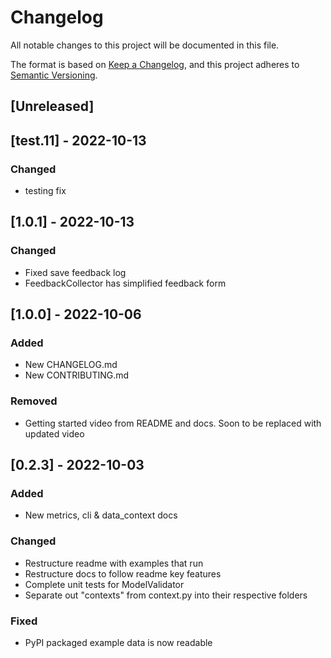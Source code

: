 # Changelog
All notable changes to this project will be documented in this file.

The format is based on [Keep a Changelog](https://keepachangelog.com/en/1.0.0/),
and this project adheres to [Semantic Versioning](https://semver.org/spec/v2.0.0.html).

## [Unreleased]

## [test.11] - 2022-10-13
### Changed
- testing fix

## [1.0.1] - 2022-10-13
### Changed
- Fixed save feedback log
- FeedbackCollector has simplified feedback form

## [1.0.0] - 2022-10-06
### Added
- New CHANGELOG.md
- New CONTRIBUTING.md

### Removed
- Getting started video from README and docs. Soon to be replaced with updated video

## [0.2.3] - 2022-10-03
### Added
- New metrics, cli & data_context docs

### Changed
- Restructure readme with examples that run
- Restructure docs to follow readme key features
- Complete unit tests for ModelValidator
- Separate out "contexts" from context.py into their respective folders

### Fixed
- PyPI packaged example data is now readable
